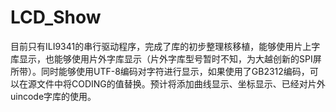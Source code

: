 # LCD_Show
 目前只有ILI9341的串行驱动程序，完成了库的初步整理核移植，能够使用片上字库显示，也能够使用片外字库显示（片外字库型号暂时不知，为大越创新的SPI屏所带）。同时能够使用UTF-8编码对字符进行显示，如果使用了GB2312编码，可以在源文件中将CODING的值替换。预计将添加曲线显示、坐标显示、已经对片外uincode字库的使用。
